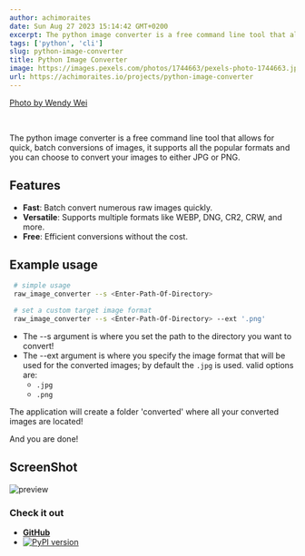```yaml
---
author: achimoraites
date: Sun Aug 27 2023 15:14:42 GMT+0200
excerpt: The python image converter is a free command line tool that allows for quick, batch conversions of images, it supports all the popular formats and you can choose to convert your images to either JPG or PNG.
tags: ['python', 'cli']
slug: python-image-converter
title: Python Image Converter
image: https://images.pexels.com/photos/1744663/pexels-photo-1744663.jpeg?auto=compress&cs=tinysrgb&w=640&h=427&dpr=1
url: https://achimoraites.io/projects/python-image-converter
---
```

[Photo by Wendy Wei](https://www.pexels.com/photo/camera-on-black-folding-chair-1744663/)

<br />

The python image converter is a free command line tool that allows for quick, batch conversions of images, it supports all the popular formats and you can choose to convert your images to either
JPG or PNG.

## Features
- **Fast**: Batch convert numerous raw images quickly.
- **Versatile**: Supports multiple formats like WEBP, DNG, CR2, CRW, and more.
- **Free**: Efficient conversions without the cost.


## Example usage

```bash
 # simple usage
 raw_image_converter --s <Enter-Path-Of-Directory>

 # set a custom target image format
 raw_image_converter --s <Enter-Path-Of-Directory> --ext '.png'
```
- The --s argument is where you set the path to the directory you want to convert! 
- The --ext argument is where you specify the image format that will be used for the converted images; by default the `.jpg` is used. valid options are:
    - `.jpg`
    - `.png`

The application will create a folder 'converted' where all your converted images are located!

And you are done! 

## ScreenShot

<img src='https://raw.githubusercontent.com/achimoraites/Python-Image-Converter/master/sample.png' alt='preview' />

### Check it out
- [**GitHub**](https://github.com/achimoraites/Python-Image-Converter)
- [![PyPI version](https://badge.fury.io/py/raw-image-converter.svg)](https://pypi.org/project/raw-image-converter/)